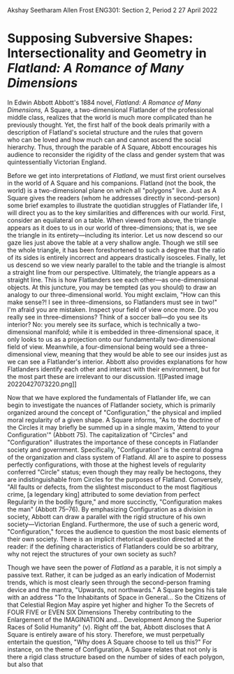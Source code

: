 Akshay Seetharam
Allen Frost
ENG301: Section 2, Period 2
27 April 2022

# Supposing Subversive Shapes: Intersectionality and Geometry in *Flatland: A Romance of Many Dimensions*
In Edwin Abbott Abbott's 1884 novel, _Flatland: A Romance of Many Dimensions,_ A Square, a two-dimensional Flatlander of the professional middle class, realizes that the world is much more complicated than he previously thought. Yet, the first half of the book deals primarily with a description of Flatland's societal structure and the rules that govern who can be loved and how much can and cannot ascend the social hierarchy. Thus, through the parable of A Square, Abbott encourages his audience to reconsider the rigidity of the class and gender system that was quintessentially Victorian England.

Before we get into interpretations of *Flatland*, we must first orient ourselves in the world of A Square and his companions. Flatland (not the book, the world) is a two-dimensional plane on which all "polygons" live. Just as A Square gives the readers (whom he addresses directly in second-person) some brief examples to illustrate the quotidian struggles of Flatlander life, I will direct you as to the key similarities and differences with our world. First, consider an equilateral on a table. When viewed from above, the triangle appears as it does to us in our world of three-dimensions; that is, we see the triangle in its entirety—including its interior. Let us now descend so our gaze lies just above the table at a very shallow angle. Though we still see the whole triangle, it has been foreshortened to such a degree that the ratio of its sides is entirely incorrect and appears drastically isosceles. Finally, let us descend so we view nearly parallel to the table and the triangle is almost a straight line from our perspective. Ultimately, the triangle appears as a straight line. This is how Flatlanders see each other—as one-dimensional objects. At this juncture, you may be tempted (as you should) to draw an analogy to our three-dimensional world. You might exclaim, "How can this make sense?! I see in three-dimensions, so Flatlanders must see in two!" I'm afraid you are mistaken. Inspect your field of view once more. Do you really see in three-dimensions? Think of a soccer ball—do you see its interior? No: you merely see its surface, which is technically a two-dimensional manifold; while it is embedded in three-dimensional space, it only looks to us as a projection onto our fundamentally two-dimensional field of view. Meanwhile, a four-dimensional being would see a three-dimensional view, meaning that they would be able to see our insides just as we can see a Flatlander's interior. Abbott also provides explanations for how Flatlanders identify each other and interact with their environment, but for the most part these are irrelevant to our discussion.
![[Pasted image 20220427073220.png]]

Now that we have explored the fundamentals of Flatlander life, we can begin to investigate the nuances of Flatlander society, which is primarily organized around the concept of "Configuration," the physical and implied moral regularity of a given shape. A Square informs, "As to the doctrine of the Circles it may briefly be summed up in a single maxim, 'Attend to your Configuration'" (Abbott 75). The capitalization of "Circles" and "Configuration" illustrates the importance of these concepts in Flatlander society and government. Specifically, "Configuration" is the central dogma of the organization and class system of Flatland. All are to aspire to possess perfectly configurations, with those at the highest levels of regularity conferred "Circle" status; even though they may really be hectogons, they are indistinguishable from Circles for the purposes of Flatland. Conversely, "All faults or defects, from the slightest misconduct to the most flagitious crime, \[a legendary king\] attributed to some deviation from perfect Regularity in the bodily figure," and more succinctly, "Configuration makes the man" (Abbott 75–76). By emphasizing Configuration as a division in society, Abbott can draw a parallel with the rigid structure of his own society—Victorian England. Furthermore, the use of such a generic word, "Configuration," forces the audience to question the most basic elements of their own society. There is an implicit rhetorical question directed at the reader: if the defining characteristics of Flatlanders could be so arbitrary, why not reject the structures of your own society as such?

Though we have seen the power of *Flatland* as a parable, it is not simply a passive text. Rather, it can be judged as an early indication of Modernist trends, which is most clearly seen through the second-person framing device and the mantra, "Upwards, not northwards." A Square begins his tale with an address "To the Inhabitants of Space in General... So the Citizens of that Celestial Region May aspire yet higher and higher To the Secrets of FOUR FIVE or EVEN SIX Dimensions Thereby contributing to the Enlargement of the IMAGINATION and... Development Among the Superior Races of Solid Humanity" (v). Right off the bat, Abbott discloses that A Square is entirely aware of his story. Therefore, we must perpetually entertain the question, "Why does A Square choose to tell us this?" For instance, on the theme of Configuration, A Square relates that not only is there a rigid class structure based on the number of sides of each polygon, but also that
